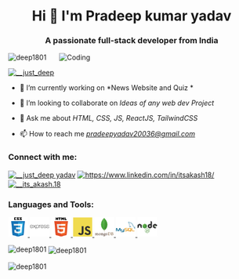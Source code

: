 <h1 align="center">Hi 👋 I'm Pradeep kumar yadav</h1>
<h3 align="center">A passionate full-stack developer from India</h3>
<img align="right" alt="Coding" width="400" src="https://camo.githubusercontent.com/cae12fddd9d6982901d82580bdf321d81fb299141098ca1c2d4891870827bf17/68747470733a2f2f6d69726f2e6d656469756d2e636f6d2f6d61782f313336302f302a37513379765349765f7430696f4a2d5a2e676966"> 

<p align="left"> <img src="https://komarev.com/ghpvc/?username=deep1801&label=Profile%20views&color=0e75b6&style=flat" alt="deep1801" /> </p>

<p align="left"> <a href="https://twitter.com/__just_deep" target="blank"><img src="https://img.shields.io/twitter/follow/__just_deep?logo=twitter&style=for-the-badge" alt="__just_deep" /></a> </p>

- 🔭 I’m currently working on *News Website and Quiz *

- 👯 I’m looking to collaborate on *Ideas of any web dev Project*

- 💬 Ask me about *HTML, CSS, JS, ReactJS, TailwindCSS*

- 📫 How to reach me *pradeepyadav20036@gmail.com*

<h3 align="left">Connect with me:</h3>
<p align="left">
<a href="https://twitter.com/__just_deep yadav" target="blank"><img align="center" src="https://raw.githubusercontent.com/rahuldkjain/github-profile-readme-generator/master/src/images/icons/Social/twitter.svg" alt="__just_deep yadav" height="30" width="40" /></a>
<a href="https://www.linkedin.com/in/pradeep-yadav-7562722a0/" target="blank"><img align="center" src="https://raw.githubusercontent.com/rahuldkjain/github-profile-readme-generator/master/src/images/icons/Social/linked-in-alt.svg" alt="https://www.linkedin.com/in/itsakash18/" height="30" width="40" /></a>
<a href="https://instagram.com/mysterious-deep-007" target="blank"><img align="center" src="https://raw.githubusercontent.com/rahuldkjain/github-profile-readme-generator/master/src/images/icons/Social/instagram.svg" alt="__its_akash.18" height="30" width="40" /></a>
</p>

<h3 align="left">Languages and Tools:</h3>
<p align="left"> <a href="https://www.w3schools.com/css/" target="_blank" rel="noreferrer"> <img src="https://raw.githubusercontent.com/devicons/devicon/master/icons/css3/css3-original-wordmark.svg" alt="css3" width="40" height="40"/> </a> <a href="https://expressjs.com" target="_blank" rel="noreferrer"> <img src="https://raw.githubusercontent.com/devicons/devicon/master/icons/express/express-original-wordmark.svg" alt="express" width="40" height="40"/> </a> <a href="https://www.w3.org/html/" target="_blank" rel="noreferrer"> <img src="https://raw.githubusercontent.com/devicons/devicon/master/icons/html5/html5-original-wordmark.svg" alt="html5" width="40" height="40"/> </a> <a href="https://developer.mozilla.org/en-US/docs/Web/JavaScript" target="_blank" rel="noreferrer"> <img src="https://raw.githubusercontent.com/devicons/devicon/master/icons/javascript/javascript-original.svg" alt="javascript" width="40" height="40"/> </a> <a href="https://www.mongodb.com/" target="_blank" rel="noreferrer"> <img src="https://raw.githubusercontent.com/devicons/devicon/master/icons/mongodb/mongodb-original-wordmark.svg" alt="mongodb" width="40" height="40"/> </a> <a href="https://www.mysql.com/" target="_blank" rel="noreferrer"> <img src="https://raw.githubusercontent.com/devicons/devicon/master/icons/mysql/mysql-original-wordmark.svg" alt="mysql" width="40" height="40"/> </a> <a href="https://nodejs.org" target="_blank" rel="noreferrer"> <img src="https://raw.githubusercontent.com/devicons/devicon/master/icons/nodejs/nodejs-original-wordmark.svg" alt="nodejs" width="40" height="40"/> </a> </p>

<p><img align="left" src="https://github-readme-stats.vercel.app/api/top-langs?username=deep1801&show_icons=true&locale=en&layout=compact" alt="deep1801" /></p>

<p>&nbsp;<img align="center" src="https://github-readme-stats.vercel.app/api?username=deep1801&show_icons=true&locale=en" alt="deep1801" /></p>

<p><img align="center" src="https://github-readme-streak-stats.herokuapp.com/?user=deep1801&" alt="deep1801" /></p>




